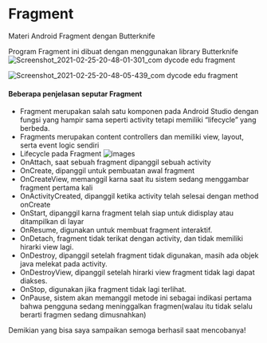 # Fragment
 Materi Android Fragment dengan Butterknife

 Program Fragment ini dibuat dengan menggunakan library Butterknife
![Screenshot_2021-02-25-20-48-01-301_com dycode edu fragment](https://user-images.githubusercontent.com/60208227/109163491-f9dc2800-77ab-11eb-88df-bfb2fd118eea.jpg)

![Screenshot_2021-02-25-20-48-05-439_com dycode edu fragment](https://user-images.githubusercontent.com/60208227/109163495-fc3e8200-77ab-11eb-9565-23b37e117264.jpg)

#### Beberapa penjelasan seputar Fragment
- Fragment merupakan salah satu komponen pada Android Studio dengan fungsi yang hampir sama seperti activity tetapi memiliki “lifecycle” yang berbeda.
- Fragments merupakan content controllers dan memiliki view, layout, serta event logic sendiri
- Lifecycle pada Fragment 
 ![images](https://user-images.githubusercontent.com/60208227/109165505-36a91e80-77ae-11eb-853f-08e0293fec50.png)
- OnAttach, saat sebuah fragment dipanggil sebuah activity
- OnCreate, dipanggil untuk pembuatan awal fragment
- OnCreateView, memanggil karna saat itu sistem sedang menggambar fragment pertama kali
- OnActivityCreated, dipanggil ketika activity telah selesai dengan method onCreate
- OnStart, dipanggil karna fragment telah siap untuk didisplay atau ditampilkan di layar
- OnResume, digunakan untuk membuat fragment interaktif.
- OnDetach, fragment tidak terikat dengan activity, dan tidak memiliki hirarki view lagi.
- OnDestroy, dipanggil setelah fragment tidak digunakan, masih ada objek java melekat pada activity.
- OnDestroyView, dipanggil setelah hirarki view fragment tidak lagi dapat diakses.
- OnStop, digunakan jika fragment tidak lagi  terlihat.
- OnPause, sistem akan memanggil metode ini sebagai indikasi pertama bahwa pengguna sedang meninggalkan fragmen(walau itu tidak selalu berarti fragmen sedang dimusnahkan)

Demikian yang bisa saya sampaikan semoga berhasil saat mencobanya!
